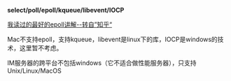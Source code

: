 **select/poll/epoll/kqueue/libevent/IOCP** 

[我读过的最好的epoll讲解--转自”知乎“](https://my.oschina.net/dclink/blog/287198) 

Mac不支持epoll，支持kqueue，libevent是linux下的库，IOCP是windows的技术，这里暂不考虑。

IM服务器的跨平台不包括windows（它不适合做性能服务器），只支持Unix/Linux/MacOS

